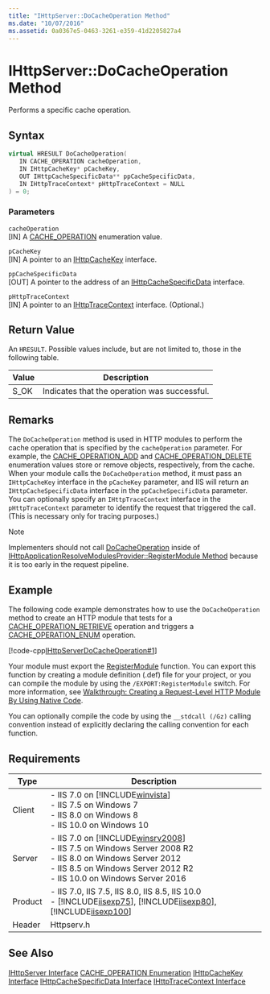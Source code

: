 ```yaml
---
title: "IHttpServer::DoCacheOperation Method"
ms.date: "10/07/2016"
ms.assetid: 0a0367e5-0463-3261-e359-41d2205827a4
---
```

# IHttpServer::DoCacheOperation Method
Performs a specific cache operation.  
  
## Syntax  
  
```cpp  
virtual HRESULT DoCacheOperation(  
   IN CACHE_OPERATION cacheOperation,  
   IN IHttpCacheKey* pCacheKey,  
   OUT IHttpCacheSpecificData** ppCacheSpecificData,  
   IN IHttpTraceContext* pHttpTraceContext = NULL  
) = 0;  
```  
  
### Parameters  
 `cacheOperation`  
 [IN] A [CACHE_OPERATION](../../web-development-reference/native-code-api-reference/cache-operation-enumeration.md) enumeration value.  
  
 `pCacheKey`  
 [IN] A pointer to an [IHttpCacheKey](../../web-development-reference/native-code-api-reference/ihttpcachekey-interface.md) interface.  
  
 `ppCacheSpecificData`  
 [OUT] A pointer to the address of an [IHttpCacheSpecificData](../../web-development-reference/native-code-api-reference/ihttpcachespecificdata-interface.md) interface.  
  
 `pHttpTraceContext`  
 [IN] A pointer to an [IHttpTraceContext](../../web-development-reference/native-code-api-reference/ihttptracecontext-interface.md) interface. (Optional.)  
  
## Return Value  
 An `HRESULT`. Possible values include, but are not limited to, those in the following table.  
  
|Value|Description|  
|-----------|-----------------|  
|S_OK|Indicates that the operation was successful.|  
  
## Remarks  
 The `DoCacheOperation` method is used in HTTP modules to perform the cache operation that is specified by the `cacheOperation` parameter. For example, the [CACHE_OPERATION_ADD](../../web-development-reference/native-code-api-reference/cache-operation-enumeration.md) and [CACHE_OPERATION_DELETE](../../web-development-reference/native-code-api-reference/cache-operation-enumeration.md) enumeration values store or remove objects, respectively, from the cache. When your module calls the `DoCacheOperation` method, it must pass an `IHttpCacheKey` interface in the `pCacheKey` parameter, and IIS will return an `IHttpCacheSpecificData` interface in the `ppCacheSpecificData` parameter. You can optionally specify an `IHttpTraceContext` interface in the `pHttpTraceContext` parameter to identify the request that triggered the call. (This is necessary only for tracing purposes.)  
  
> [!NOTE]
>  Implementers should not call [DoCacheOperation](../../web-development-reference/native-code-api-reference/ihttpserver-docacheoperation-method.md) inside of [IHttpApplicationResolveModulesProvider::RegisterModule Method](../../web-development-reference/native-code-api-reference/ihttpapplicationresolvemodulesprovider-registermodule-method.md) because it is too early in the request pipeline.  
  
## Example  
 The following code example demonstrates how to use the `DoCacheOperation` method to create an HTTP module that tests for a [CACHE_OPERATION_RETRIEVE](../../web-development-reference/native-code-api-reference/cache-operation-enumeration.md) operation and triggers a [CACHE_OPERATION_ENUM](../../web-development-reference/native-code-api-reference/cache-operation-enumeration.md) operation.  
  
 [!code-cpp[IHttpServerDoCacheOperation#1](../../../samples/snippets/cpp/VS_Snippets_IIS/IIS7/IHttpServerDoCacheOperation/cpp/IHttpServerDoCacheOperation.cpp#1)]  
  
 Your module must export the [RegisterModule](../../web-development-reference/native-code-api-reference/pfn-registermodule-function.md) function. You can export this function by creating a module definition (.def) file for your project, or you can compile the module by using the `/EXPORT:RegisterModule` switch. For more information, see [Walkthrough: Creating a Request-Level HTTP Module By Using Native Code](../../web-development-reference/native-code-development-overview/walkthrough-creating-a-request-level-http-module-by-using-native-code.md).  
  
 You can optionally compile the code by using the `__stdcall (/Gz)` calling convention instead of explicitly declaring the calling convention for each function.  
  
## Requirements  
  
|Type|Description|  
|----------|-----------------|  
|Client|-   IIS 7.0 on [!INCLUDE[winvista](../../wmi-provider/includes/winvista-md.md)]<br />-   IIS 7.5 on Windows 7<br />-   IIS 8.0 on Windows 8<br />-   IIS 10.0 on Windows 10|  
|Server|-   IIS 7.0 on [!INCLUDE[winsrv2008](../../wmi-provider/includes/winsrv2008-md.md)]<br />-   IIS 7.5 on Windows Server 2008 R2<br />-   IIS 8.0 on Windows Server 2012<br />-   IIS 8.5 on Windows Server 2012 R2<br />-   IIS 10.0 on Windows Server 2016|  
|Product|-   IIS 7.0, IIS 7.5, IIS 8.0, IIS 8.5, IIS 10.0<br />-   [!INCLUDE[iisexp75](../../web-development-reference/native-code-api-reference/includes/iisexp75-md.md)], [!INCLUDE[iisexp80](../../web-development-reference/native-code-api-reference/includes/iisexp80-md.md)], [!INCLUDE[iisexp100](../../web-development-reference/native-code-api-reference/includes/iisexp100-md.md)]|  
|Header|Httpserv.h|  
  
## See Also  
 [IHttpServer Interface](../../web-development-reference/native-code-api-reference/ihttpserver-interface.md)
 [CACHE_OPERATION Enumeration](../../web-development-reference/native-code-api-reference/cache-operation-enumeration.md)
 [IHttpCacheKey Interface](../../web-development-reference/native-code-api-reference/ihttpcachekey-interface.md)
 [IHttpCacheSpecificData Interface](../../web-development-reference/native-code-api-reference/ihttpcachespecificdata-interface.md)
 [IHttpTraceContext Interface](../../web-development-reference/native-code-api-reference/ihttptracecontext-interface.md)
